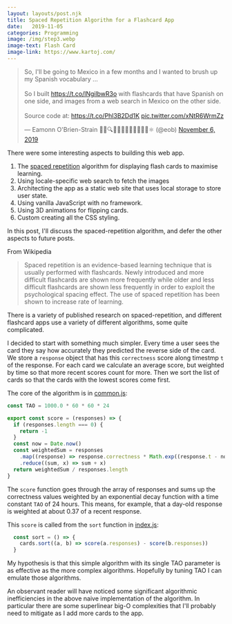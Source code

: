 ```yaml
---
layout: layouts/post.njk
title: Spaced Repetition Algorithm for a Flashcard App  
date:   2019-11-05
categories: Programming
image: /img/step3.webp
image-text: Flash Card
image-link: https://www.kartoj.com/
---
```


<blockquote class="twitter-tweet"><p lang="en" dir="ltr">So, I&#39;ll be going to Mexico in a few months and I wanted to brush up my Spanish vocabulary ...<br><br>So I built <a href="https://t.co/lNgilbwR3o">https://t.co/lNgilbwR3o</a> with flashcards that have Spanish on one side, and images from a web search in Mexico on the other side.<br><br>Source code at: <a href="https://t.co/Phl3B2Dd1K">https://t.co/Phl3B2Dd1K</a> <a href="https://t.co/xNtR6WrmZz">pic.twitter.com/xNtR6WrmZz</a></p>&mdash; Eamonn O&#39;Brien-Strain 👨‍💻🔍🌁🇮🇪🇪🇺🇺🇲🇺🇳⚛️ (@eob) <a href="https://twitter.com/eob/status/1191894849470906368?ref_src=twsrc%5Etfw">November 6, 2019</a></blockquote> <script async src="https://platform.twitter.com/widgets.js" charset="utf-8"></script>

There were some interesting aspects to building this web app.

1. The [spaced repetition][1] algorithm for displaying flash cards to maximise learning.
2. Using locale-specific web search to fetch the images 
2. Architecting the app as a static web site that uses local storage to store user state.
3. Using vanilla JavaScript with no framework.
4. Using 3D animations for flipping cards.
5. Custom creating all the CSS styling.

In this post, I'll discuss the spaced-repetition algorithm, and defer the other
aspects to future posts.

From Wikipedia

> Spaced repetition is an evidence-based learning technique that is usually
> performed with flashcards. Newly introduced and more difficult flashcards are
> shown more frequently while older and less difficult flashcards are shown less
> frequently in order to exploit the psychological spacing effect. The use of
> spaced repetition has been shown to increase rate of learning.

There is a variety of published research on spaced-repetition, and different
flashcard apps use a variety of different algorithms, some quite complicated.

I decided to start with something much simpler. Every time a user sees the card
they say how accurately they predicted the reverse side of the card. We store a
`response` object that has this `correctness` score along timestmp `t` of the
response. For each card we calculate an average score, but weighted by time so
that more recent scores count for more. Then we sort the list of cards so that
the cards with the lowest scores come first.

The core of the algorithm is in [common.js][2]:

```js
const TAO = 1000.0 * 60 * 60 * 24

export const score = (responses) => {
  if (responses.length === 0) {
    return -1
  }
  const now = Date.now()
  const weightedSum = responses
    .map((response) => response.correctness * Math.exp((response.t - now) / TAO))
    .reduce((sum, x) => sum + x)
  return weightedSum / responses.length
}
```

The `score` function goes through the array of responses and sums up the
correctness values weighted by an exponential decay function with a time
constant `TAO` of 24 hours. This means, for example, that a day-old response is
weighted at about 0.37 of a recent response.

This `score` is called from the `sort` function in [index.js][3]:

```js
  const sort = () => {
    cards.sort((a, b) => score(a.responses) - score(b.responses))
  }
  ```

My hypothesis is that this simple algorithm with its single TAO parameter is as
effective as the more complex algorithms. Hopefully by tuning TAO I can emulate
those algorithms.

An observant reader will have noticed some significant algorithmic
inefficiencies in the above naive implementation of the algorithm. In particular
there are some superlinear big-O complexities that I'll probably need to
mitigate as I add more cards to the app.

[1]: https://en.wikipedia.org/wiki/Spaced_repetition
[2]: https://github.com/eobrain/mergi/blob/b154a912bb1fd0aed98df77a6b8265e36d0d9214/site/common.js
[3]: https://github.com/eobrain/mergi/blob/b154a912bb1fd0aed98df77a6b8265e36d0d9214/site/index.js



